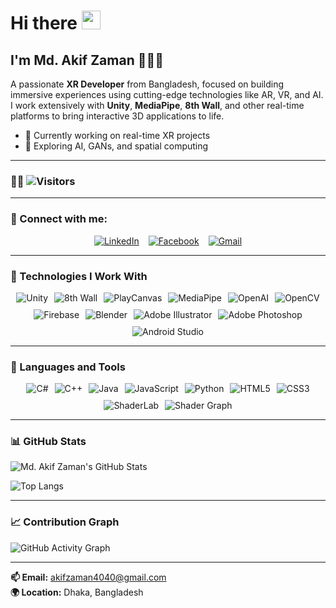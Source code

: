 # Hi there <img src="https://raw.githubusercontent.com/MartinHeinz/MartinHeinz/master/wave.gif" width="30px">

## I'm Md. Akif Zaman 👨🏻‍💻

A passionate **XR Developer** from Bangladesh, focused on building immersive experiences using cutting-edge technologies like AR, VR, and AI. I work extensively with **Unity**, **MediaPipe**, **8th Wall**, and other real-time platforms to bring interactive 3D applications to life.

- 🔭 Currently working on real-time XR projects  
- 🌱 Exploring AI, GANs, and spatial computing  

---

### 🕵️‍♂️ ![Visitors](https://visitor-badge.laobi.icu/badge?page_id=akifzaman.akifzaman&left_color=gray&right_color=blue)

---

### 🧲 Connect with me:

<div style="display: flex; justify-content: center; gap: 15px; align-items: center; margin-top: 8px;">
  <a href="https://www.linkedin.com/in/md-akif-zaman-35740a162" target="_blank" rel="noopener noreferrer">
    <img src="https://img.shields.io/badge/LinkedIn-blue?style=flat&logo=linkedin" alt="LinkedIn" />
  </a>
  <a href="https://www.facebook.com/share/1FpN4L7G1K/" target="_blank" rel="noopener noreferrer">
    <img src="https://img.shields.io/badge/Facebook-blue?style=flat&logo=facebook" alt="Facebook" />
  </a>
  <a href="mailto:akifzaman4040@gmail.com">
    <img src="https://img.shields.io/badge/Gmail-D14836?style=flat&logo=gmail&logoColor=white" alt="Gmail" />
  </a>
</div>

---

### 🚀 Technologies I Work With

<div style="display: flex; justify-content: center; align-items: center; gap: 10px; flex-wrap: wrap;">

  <img src="https://img.shields.io/badge/Unity-000000?style=for-the-badge&logo=unity&logoColor=white" alt="Unity" />
  <img src="https://img.shields.io/badge/8th%20Wall-4900FF?style=for-the-badge&logo=8thwall&logoColor=white" alt="8th Wall" />
  <img src="https://img.shields.io/badge/PlayCanvas-E95420?style=for-the-badge&logo=playcanvas&logoColor=white" alt="PlayCanvas" />
  <img src="https://img.shields.io/badge/MediaPipe-FF6F00?style=for-the-badge&logo=google&logoColor=white" alt="MediaPipe" />
  <img src="https://img.shields.io/badge/OpenAI-412991?style=for-the-badge&logo=openai&logoColor=white" alt="OpenAI" />
  <img src="https://img.shields.io/badge/OpenCV-5C3EE8?style=for-the-badge&logo=opencv&logoColor=white" alt="OpenCV" />
  <img src="https://img.shields.io/badge/Firebase-FFCA28?style=for-the-badge&logo=firebase&logoColor=black" alt="Firebase" />
  <img src="https://img.shields.io/badge/Blender-F5792A?style=for-the-badge&logo=blender&logoColor=white" alt="Blender" />
  <img src="https://img.shields.io/badge/Adobe%20Illustrator-FF9A00?style=for-the-badge&logo=adobeillustrator&logoColor=white" alt="Adobe Illustrator" />
  <img src="https://img.shields.io/badge/Adobe%20Photoshop-31A8FF?style=for-the-badge&logo=adobephotoshop&logoColor=white" alt="Adobe Photoshop" />
  <img src="https://img.shields.io/badge/Android%20Studio-3DDC84?style=for-the-badge&logo=android-studio&logoColor=white" alt="Android Studio" />

</div>

---

### 🧰 Languages and Tools

<div style="display: flex; justify-content: center; align-items: center; gap: 10px; flex-wrap: wrap;">

  <img src="https://img.shields.io/badge/C%23-239120?style=for-the-badge&logo=c-sharp&logoColor=white" alt="C#" />
  <img src="https://img.shields.io/badge/C++-00599C?style=for-the-badge&logo=c%2B%2B&logoColor=white" alt="C++" />
  <img src="https://img.shields.io/badge/Java-ED8B00?style=for-the-badge&logo=java&logoColor=white" alt="Java" />
  <img src="https://img.shields.io/badge/JavaScript-F7DF1E?style=for-the-badge&logo=javascript&logoColor=black" alt="JavaScript" />
  <img src="https://img.shields.io/badge/Python-3670A0?style=for-the-badge&logo=python&logoColor=ffdd54" alt="Python" />
  <img src="https://img.shields.io/badge/HTML5-E34F26?style=for-the-badge&logo=html5&logoColor=white" alt="HTML5" />
  <img src="https://img.shields.io/badge/CSS3-1572B6?style=for-the-badge&logo=css3&logoColor=white" alt="CSS3" />
  <img src="https://img.shields.io/badge/ShaderLab-000000?style=for-the-badge&logo=unity&logoColor=white" alt="ShaderLab" />
  <img src="https://img.shields.io/badge/Shader%20Graph-4B4B4B?style=for-the-badge&logo=unity&logoColor=white" alt="Shader Graph" />

</div>

---

### 📊 GitHub Stats

![Md. Akif Zaman's GitHub Stats](https://github-readme-stats.vercel.app/api?username=akifzaman&show_icons=true&theme=radical)

![Top Langs](https://github-readme-stats.vercel.app/api/top-langs/?username=akifzaman&layout=compact&theme=radical)

---

### 📈 Contribution Graph

![GitHub Activity Graph](https://github-readme-activity-graph.cyclic.app/graph?username=akifzaman&theme=github)

---

**📫 Email:** akifzaman4040@gmail.com  
**🌍 Location:** Dhaka, Bangladesh  
